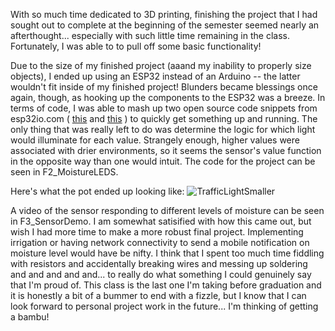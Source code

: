 With so much time dedicated to 3D printing, finishing the project that I had sought out to complete at the beginning of the semester seemed nearly an afterthought... especially with such little time remaining in the class. Fortunately, I was able to to pull off some basic functionality! 

Due to the size of my finished project (aaand my inability to properly size objects), I ended up using an ESP32 instead of an Arduino -- the latter wouldn't fit inside of my finished project! Blunders became blessings once again, though, as hooking up the components to the ESP32 was a breeze. In terms of code, I was able to mash up two open source code snippets from esp32io.com ( [this](https://esp32io.com/tutorials/esp32-soil-moisture-sensor) and [this](https://esp32io.com/tutorials/esp32-traffic-light) ) to quickly get something up and running. The only thing that was really left to do was determine the logic for which light would illuminate for each value. Strangely enough, higher values were associated with drier environments, so it seems the sensor's value function in the opposite way than one would intuit. The code for the project can be seen in F2_MoistureLEDS.   

Here's what the pot ended up looking like:
![TrafficLightSmaller](https://github.com/user-attachments/assets/130b521d-e290-4256-ab8e-9b6bc31d2698)



A video of the sensor responding to different levels of moisture can be seen in F3_SensorDemo. I am somewhat satisified with how this came out, but wish I had more time to make a more robust final project. Implementing irrigation or having network connectivity to send a mobile notification on moisture level would have be nifty. I think that I spent too much time fiddling with resistors and accidentally breaking wires and messing up soldering and and and and and... to really do what something I could genuinely say that I'm proud of. This class is the last one I'm taking before graduation and it is honestly a bit of a bummer to end with a fizzle, but I know that I can look forward to personal project work in the future... I'm thinking of getting a bambu!
